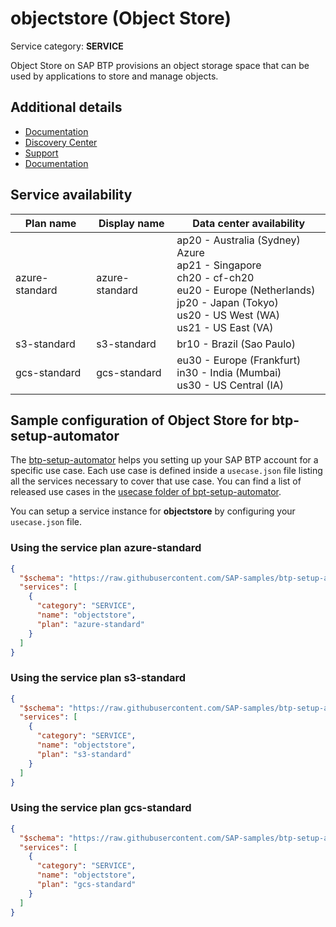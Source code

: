 # **objectstore** (Object Store)

Service category: **SERVICE**

Object Store on SAP BTP provisions an object storage space that can be used by applications to store and manage objects.

## Additional details

- [Documentation](https://help.sap.com/viewer/product/ObjectStore/Cloud/en-US)
- [Discovery Center](https://discovery-center.cloud.sap/serviceCatalog/object-store)
- [Support](https://help.sap.com/viewer/65de2977205c403bbc107264b8eccf4b/Cloud/en-US/5dd739823b824b539eee47b7860a00be.html)
- [Documentation](https://help.sap.com/viewer/2ee77ef7ea4648f9ab2c54ee3aef0a29/Cloud/en-US)

## Service availability

| Plan name | Display name | Data center availability  |
|------|----------------|---------------------------|
|  azure-standard  |  azure-standard  | ap20 - Australia (Sydney) Azure<br> ap21 - Singapore<br> ch20 - cf-ch20<br> eu20 - Europe (Netherlands)<br> jp20 - Japan (Tokyo)<br> us20 - US West (WA)<br> us21 - US East (VA)  |
|  s3-standard  |  s3-standard  | br10 - Brazil (Sao Paulo)  |
|  gcs-standard  |  gcs-standard  | eu30 - Europe (Frankfurt)<br> in30 - India (Mumbai)<br> us30 - US Central (IA)  |

## Sample configuration of **Object Store** for btp-setup-automator

The [btp-setup-automator](https://github.com/SAP-samples/btp-setup-automator) helps you setting up your SAP BTP account for a specific use case. Each use case is defined inside a `usecase.json` file listing all the services necessary to cover that use case. You can find a list of released use cases in the [usecase folder of bpt-setup-automator](https://github.com/SAP-samples/btp-setup-automator/tree/main/usecases).

You can setup a service instance for **objectstore** by configuring your `usecase.json` file.

### Using the service plan **azure-standard**

```json
{
  "$schema": "https://raw.githubusercontent.com/SAP-samples/btp-setup-automator/main/libs/btpsa-usecase.json",
  "services": [
    {
      "category": "SERVICE",
      "name": "objectstore",
      "plan": "azure-standard"
    }
  ]
}
```

### Using the service plan **s3-standard**

```json
{
  "$schema": "https://raw.githubusercontent.com/SAP-samples/btp-setup-automator/main/libs/btpsa-usecase.json",
  "services": [
    {
      "category": "SERVICE",
      "name": "objectstore",
      "plan": "s3-standard"
    }
  ]
}
```

### Using the service plan **gcs-standard**

```json
{
  "$schema": "https://raw.githubusercontent.com/SAP-samples/btp-setup-automator/main/libs/btpsa-usecase.json",
  "services": [
    {
      "category": "SERVICE",
      "name": "objectstore",
      "plan": "gcs-standard"
    }
  ]
}
```
